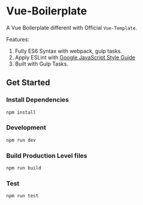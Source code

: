 # Vue-Boilerplate

A Vue Boilerplate different with Official `Vue-Template`.

Features:

1. Fully ES6 Syntax with webpack, gulp tasks.
2. Apply ESLint with [Google JavaScript Style Guide](https://github.com/google/eslint-config-google)
3. Built with Gulp Tasks.



## Get Started 

### Install Dependencies
```bash
npm install
```

### Development 
```bash
npm run dev
```

### Build Production Level files
```bash
npm run build
```

### Test
```bash
npm run test
```




